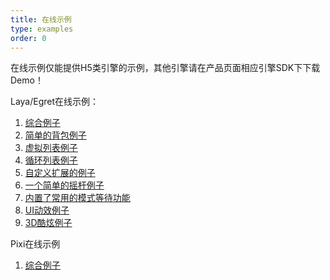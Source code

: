 ```yaml
---
title: 在线示例
type: examples
order: 0
---
```


在线示例仅能提供H5类引擎的示例，其他引擎请在产品页面相应引擎SDK下下载Demo！

Laya/Egret在线示例：

1. [综合例子](http://www.fairygui.com/laya-demo/main)
2. [简单的背包例子](http://www.fairygui.com/laya-demo/bag)
3. [虚拟列表例子](http://www.fairygui.com/laya-demo/virtuallist)
4. [循环列表例子](http://www.fairygui.com/laya-demo/looplist)
5. [自定义扩展的例子](http://www.fairygui.com/laya-demo/extension)
6. [一个简单的摇杆例子](http://www.fairygui.com/laya-demo/joystick)
7. [内置了常用的模式等待功能](http://www.fairygui.com/laya-demo/modalwaiting)
8. [UI动效例子](http://www.fairygui.com/laya-demo/transition)
9. [3D酷炫例子](http://www.fairygui.com/laya-demo/inventory)

Pixi在线示例

1. [综合例子](http://jc-space.com/pixigui)


